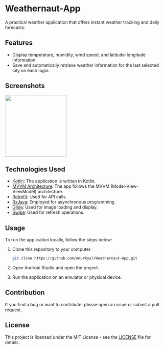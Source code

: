 # Weathernaut-App
A practical weather application that offers instant weather tracking and daily forecasts.

## Features

- Display temperature, humidity, wind speed, and latitude-longitude information.
- Save and automatically retrieve weather information for the last selected city on each login.

## Screenshots

<img src="https://github.com/onurkya7/Weathernaut-App/assets/100594545/59c20432-fcc9-4e3e-a8ff-3352fc7f6ad3" width="200">

## Technologies Used

- [Kotlin](https://kotlinlang.org/): The application is written in Kotlin.
- [MVVM Architecture](https://developer.android.com/jetpack/guide): The app follows the MVVM (Model-View-ViewModel) architecture.
- [Retrofit](https://square.github.io/retrofit/): Used for API calls.
- [RxJava](https://github.com/ReactiveX/RxJava): Employed for asynchronous programming.
- [Glide](https://github.com/bumptech/glide): Used for image loading and display.
- [Swipe](https://developer.android.com/reference/androidx/swiperefreshlayout/widget/SwipeRefreshLayout): Used for refresh operations.

## Usage

To run the application locally, follow the steps below:

1. Clone this repository to your computer:

    ```bash
    git clone https://github.com/onurkya7/Weathernaut-App.git
    ```

2. Open Android Studio and open the project.

3. Run the application on an emulator or physical device.

## Contribution

If you find a bug or want to contribute, please open an issue or submit a pull request.

## License

This project is licensed under the MIT License - see the [LICENSE](LICENSE) file for details.

